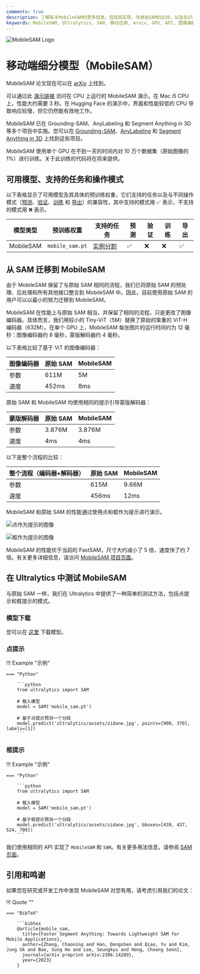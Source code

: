 ```yaml
---
comments: true
description: 了解有关MobileSAM的更多信息，包括其实现、与原始SAM的比较，以及在Ultralytics框架中如何下载和测试它。立即改进您的移动应用程序。
keywords: MobileSAM, Ultralytics, SAM, 移动应用, Arxiv, GPU, API, 图像编码器, 蒙版解码器, 模型下载, 测试方法
---
```


![MobileSAM Logo](https://github.com/ChaoningZhang/MobileSAM/blob/master/assets/logo2.png?raw=true)

# 移动端细分模型（MobileSAM）

MobileSAM 论文现在可以在 [arXiv](https://arxiv.org/pdf/2306.14289.pdf) 上找到。

可以通过此 [演示链接](https://huggingface.co/spaces/dhkim2810/MobileSAM) 访问在 CPU 上运行的 MobileSAM 演示。在 Mac i5 CPU 上，性能大约需要 3 秒。在 Hugging Face 的演示中，界面和性能较低的 CPU 导致响应较慢，但它仍然能有效地工作。

MobileSAM 已在 Grounding-SAM、AnyLabeling 和 Segment Anything in 3D 等多个项目中实施。您可以在 [Grounding-SAM](https://github.com/IDEA-Research/Grounded-Segment-Anything)、[AnyLabeling](https://github.com/vietanhdev/anylabeling) 和 [Segment Anything in 3D](https://github.com/Jumpat/SegmentAnythingin3D) 上找到这些项目。

MobileSAM 使用单个 GPU 在不到一天的时间内对 10 万个数据集（原始图像的 1%）进行训练。关于此训练的代码将在将来提供。

## 可用模型、支持的任务和操作模式

以下表格显示了可用模型及其具体的预训练权重，它们支持的任务以及与不同操作模式（[预测](../modes/predict.md)、[验证](../modes/val.md)、[训练](../modes/train.md) 和 [导出](../modes/export.md)）的兼容性，其中支持的模式用 ✅ 表示，不支持的模式用 ❌ 表示。

| 模型类型      | 预训练权重           | 支持的任务                       | 预测 | 验证 | 训练 | 导出 |
|-----------|-----------------|-----------------------------|----|----|----|----|
| MobileSAM | `mobile_sam.pt` | [实例分割](../tasks/segment.md) | ✅  | ❌  | ❌  | ✅  |

## 从 SAM 迁移到 MobileSAM

由于 MobileSAM 保留了与原始 SAM 相同的流程，我们已将原始 SAM 的预处理、后处理和所有其他接口整合到 MobileSAM 中。因此，目前使用原始 SAM 的用户可以以最小的努力迁移到 MobileSAM。

MobileSAM 在性能上与原始 SAM 相当，并保留了相同的流程，只是更改了图像编码器。具体而言，我们用较小的 Tiny-ViT（5M）替换了原始的笨重的 ViT-H 编码器（632M）。在单个 GPU 上，MobileSAM 每张图片的运行时间约为 12 毫秒：图像编码器约 8 毫秒，蒙版解码器约 4 毫秒。

以下表格比较了基于 ViT 的图像编码器：

| 图像编码器 | 原始 SAM | MobileSAM |
|-------|--------|-----------|
| 参数    | 611M   | 5M        |
| 速度    | 452ms  | 8ms       |

原始 SAM 和 MobileSAM 均使用相同的提示引导蒙版解码器：

| 蒙版解码器 | 原始 SAM | MobileSAM |
|-------|--------|-----------|
| 参数    | 3.876M | 3.876M    |
| 速度    | 4ms    | 4ms       |

以下是整个流程的比较：

| 整个流程（编码器+解码器） | 原始 SAM | MobileSAM |
|---------------|--------|-----------|
| 参数            | 615M   | 9.66M     |
| 速度            | 456ms  | 12ms      |

MobileSAM 和原始 SAM 的性能通过使用点和框作为提示进行演示。

![点作为提示的图像](https://raw.githubusercontent.com/ChaoningZhang/MobileSAM/master/assets/mask_box.jpg?raw=true)

![框作为提示的图像](https://raw.githubusercontent.com/ChaoningZhang/MobileSAM/master/assets/mask_box.jpg?raw=true)

MobileSAM 的性能优于当前的 FastSAM，尺寸大约减小了 5 倍，速度快了约 7 倍。有关更多详细信息，请访问 [MobileSAM 项目页面](https://github.com/ChaoningZhang/MobileSAM)。

## 在 Ultralytics 中测试 MobileSAM

与原始 SAM 一样，我们在 Ultralytics 中提供了一种简单的测试方法，包括点提示和框提示的模式。

### 模型下载

您可以在 [这里](https://github.com/ChaoningZhang/MobileSAM/blob/master/weights/mobile_sam.pt) 下载模型。

### 点提示

!!! Example "示例"

    === "Python"

        ```python
        from ultralytics import SAM

        # 载入模型
        model = SAM('mobile_sam.pt')

        # 基于点提示预测一个分段
        model.predict('ultralytics/assets/zidane.jpg', points=[900, 370], labels=[1])
        ```

### 框提示

!!! Example "示例"

    === "Python"

        ```python
        from ultralytics import SAM

        # 载入模型
        model = SAM('mobile_sam.pt')

        # 基于框提示预测一个分段
        model.predict('ultralytics/assets/zidane.jpg', bboxes=[439, 437, 524, 709])
        ```

我们使用相同的 API 实现了 `MobileSAM` 和 `SAM`。有关更多用法信息，请参阅 [SAM 页面](sam.md)。

## 引用和鸣谢

如果您在研究或开发工作中发现 MobileSAM 对您有用，请考虑引用我们的论文：

!!! Quote ""

    === "BibTeX"

        ```bibtex
        @article{mobile_sam,
          title={Faster Segment Anything: Towards Lightweight SAM for Mobile Applications},
          author={Zhang, Chaoning and Han, Dongshen and Qiao, Yu and Kim, Jung Uk and Bae, Sung Ho and Lee, Seungkyu and Hong, Choong Seon},
          journal={arXiv preprint arXiv:2306.14289},
          year={2023}
        }
